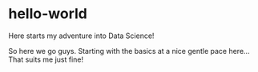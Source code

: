 # hello-world
Here starts my adventure into Data Science!

So here we go guys. Starting with the basics at a nice gentle pace here... That suits me just fine! 
